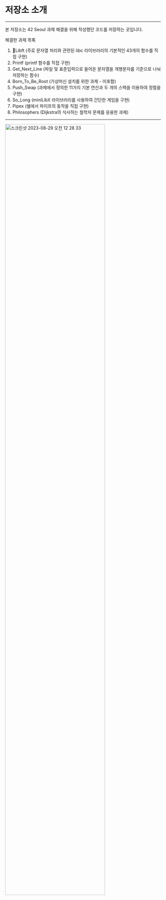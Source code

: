 # 저장소 소개
___

본 저장소는 42 Seoul 과제 해결을 위해 작성했던 코드를 저장하는 곳입니다.

해결한 과제 목록

1. Libft  (주로 문자열 처리와 관련된 libc 라이브러리의 기본적인 43개의 함수를 직접 구현)
2. Printf  (printf 함수를 직접 구현)
3. Get_Next_Line  (파일 및 표준입력으로 들어온 문자열을 개행문자를 기준으로 나눠 저장하는 함수)
4. Born_To_Be_Root (가상머신 설치를 위한 과제 - 미포함)
5. Push_Swap  (과제에서 정의한 11가지 기본 연산과 두 개의 스택을 이용하여 정렬을 구현)
6. So_Long  (miniLibX 라이브러리를 사용하여 간단한 게임을 구현)
7. Pipex  (쉘에서 파이프의 동작을 직접 구현)
8. Philosophers  (Dijkstra의 식사하는 철학자 문제를 응용한 과제)

___

<img alt="스크린샷 2023-08-29 오전 12 28 33" width="80%" src="https://user-images.githubusercontent.com/66165015/263749073-e7a170a9-0304-4471-bf84-7d02b4195369.png">

